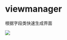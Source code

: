 # viewmanager
根据字段类快速生成界面
 
 [![](https://jitpack.io/v/gtaoeng/viewmanager.svg)](https://jitpack.io/#gtaoeng/viewmanager)
